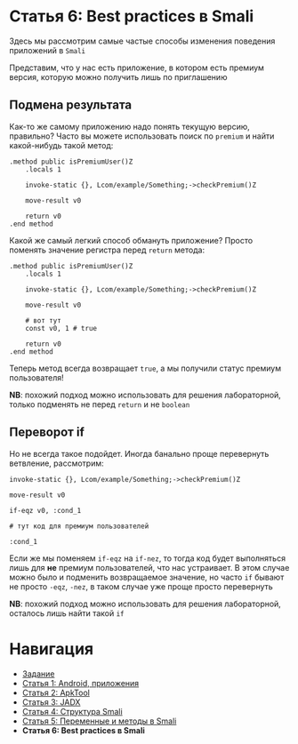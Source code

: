 # Статья 6: Best practices в Smali

Здесь мы рассмотрим самые частые способы изменения поведения приложений в `Smali`

Представим, что у нас есть приложение, в котором есть премиум версия, которую можно получить лишь по приглашению

## Подмена результата

Как-то же самому приложению надо понять текущую версию, правильно? 
Часто вы можете использовать поиск по `premium` и найти какой-нибудь такой метод:
```smali
.method public isPremiumUser()Z
    .locals 1

    invoke-static {}, Lcom/example/Something;->checkPremium()Z

    move-result v0

    return v0
.end method
```

Какой же самый легкий способ обмануть приложение? Просто поменять значение регистра перед `return` метода:
```smali
.method public isPremiumUser()Z
    .locals 1

    invoke-static {}, Lcom/example/Something;->checkPremium()Z

    move-result v0

    # вот тут
    const v0, 1 # true

    return v0
.end method
```

Теперь метод всегда возвращает `true`, а мы получили статус премиум пользователя!

**NB**: похожий подход можно использовать для решения лабораторной, только подменять не перед `return` и не `boolean`

## Переворот if

Но не всегда такое подойдет. Иногда банально проще перевернуть ветвление, рассмотрим:

```smali
invoke-static {}, Lcom/example/Something;->checkPremium()Z

move-result v0

if-eqz v0, :cond_1

# тут код для премиум пользователей

:cond_1
```

Если же мы поменяем `if-eqz` на `if-nez`, то тогда код будет выполняться лишь для **не** премиум пользователей, что нас устраивает. 
В этом случае можно было и подменить возвращаемое значение, но часто `if` бывают не просто `-eqz`, `-nez`, в таком случае уже проще просто перевернуть

**NB**: похожий подход можно использовать для решения лабораторной, осталось лишь найти такой `if`

# Навигация

- [Задание](../README.md)
- [Статья 1: Android, приложения](./APPS.md)
- [Статья 2: ApkTool](./APKTOOL.md)
- [Статья 3: JADX](./JADX.md)
- [Статья 4: Структура Smali](./SMALI-STRUCTURE.md)
- [Статья 5: Переменные и методы в Smali](./SMALI-VARS-METHODS.md)
- **Статья 6: Best practices в Smali**